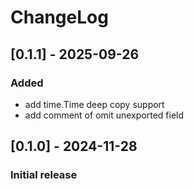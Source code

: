 # ChangeLog

## [0.1.1] - 2025-09-26

### Added

- add time.Time deep copy support
- add comment of omit unexported field

## [0.1.0] - 2024-11-28

### Initial release
